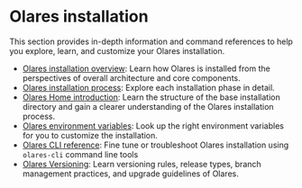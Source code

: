 # Olares installation 

This section provides in-depth information and command references to help you explore, learn, and customize your Olares installation.


- [Olares installation overview](installation-process.md): Learn how Olares is installed from the perspectives of overall architecture and core components.
- [Olares installation process](installation-process.md): Explore each installation phase in detail. 
- [Olares Home introduction](olares-home.md): Learn the structure of the base installation directory and gain a clearer understanding of the Olares installation process.
- [Olares environment variables](environment-variables.md): Look up the right environment variables for you to customize the installation.
- [Olares CLI reference](./index.md): Fine tune or troubleshoot Olares installation using `olares-cli` command line tools
- [Olares Versioning](versioning.md): Learn versioning rules, release types, branch management practices, and upgrade guidelines of Olares. 